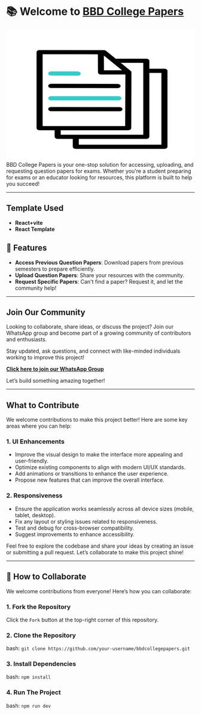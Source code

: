 # 📚 Welcome to [BBD College Papers](https://bbdcollegepapers.in)

<img src="src/assets/LOGO.gif" alt="Project Logo" width="100%" height="350" >
BBD College Papers is your one-stop solution for accessing, uploading, and requesting question papers for exams. Whether you're a student preparing for exams or an educator looking for resources, this platform is built to help you succeed!

---

## Template Used
- **React+vite**
- **React Template**

## 🌟 Features

- **Access Previous Question Papers**: Download papers from previous semesters to prepare efficiently.
- **Upload Question Papers**: Share your resources with the community.
- **Request Specific Papers**: Can't find a paper? Request it, and let the community help!

---

## Join Our Community

Looking to collaborate, share ideas, or discuss the project? Join our WhatsApp group and become part of a growing community of contributors and enthusiasts.  

Stay updated, ask questions, and connect with like-minded individuals working to improve this project!  

[**Click here to join our WhatsApp Group**](https://chat.whatsapp.com/Jvhbc1tIfojDKXo1ejcD8p)  

Let’s build something amazing together!


---
## What to Contribute

We welcome contributions to make this project better! Here are some key areas where you can help:

### 1. UI Enhancements
- Improve the visual design to make the interface more appealing and user-friendly.
- Optimize existing components to align with modern UI/UX standards.
- Add animations or transitions to enhance the user experience.
- Propose new features that can improve the overall interface.

### 2. Responsiveness
- Ensure the application works seamlessly across all device sizes (mobile, tablet, desktop).
- Fix any layout or styling issues related to responsiveness.
- Test and debug for cross-browser compatibility.
- Suggest improvements to enhance accessibility.

Feel free to explore the codebase and share your ideas by creating an issue or submitting a pull request. Let’s collaborate to make this project shine!

---

## 🤝 How to Collaborate

We welcome contributions from everyone! Here’s how you can collaborate:

### 1. **Fork the Repository**
Click the `Fork` button at the top-right corner of this repository.

### 2. **Clone the Repository**
bash: ```git clone https://github.com/your-username/bbdcollegepapers.git ```

### 3. **Install Dependencies**
bash: ```npm install ```

### 4. **Run The Project**
bash: ```npm run dev ```

